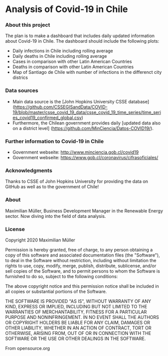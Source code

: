 # Analysis of Covid-19 in Chile

### About this project
The plan is to make a dashboard that includes daily updated information about Covid-19 in Chile. The dashboard should include the following plots: 
* Daily infections in Chile including rolling average
* Daily deaths in Chile including rolling average
* Cases in comparison with other Latin American Countries
* Deaths in comparison with other Latin American Countries
* Map of Santiago de Chile with number of infections in the differenct city districs


### Data sources
* Main data source is the [John Hopkins University CSSE database] (https://github.com/CSSEGISandData/COVID-19/blob/master/csse_covid_19_data/csse_covid_19_time_series/time_series_covid19_confirmed_global.csv)
* Furthermore, the Chilean government provides daily [updated data also on a district level] (https://github.com/MinCiencia/Datos-COVID19/). 


### Further information to Covid-19 in Chile
* Government webseite: http://www.minciencia.gob.cl/covid19
* Government webseite: https://www.gob.cl/coronavirus/cifrasoficiales/


### Acknowledgments
Thanks to CSSE of John Hopkins University for providing the data on GitHub as well as to the government of Chile! 


### About
Maximilian Müller, Business Development Manager in the Renewable Energy sector. Now diving into the field of data analysis. 


### License

Copyright 2020 Maximilian Müller

Permission is hereby granted, free of charge, to any person obtaining a copy of this software and associated 
documentation files (the "Software"), to deal in the Software without restriction, including without limitation the 
rights to use, copy, modify, merge, publish, distribute, sublicense, and/or sell copies of the Software, and to permit 
persons to whom the Software is furnished to do so, subject to the following conditions:

The above copyright notice and this permission notice shall be included in all copies or substantial portions of the 
Software.

THE SOFTWARE IS PROVIDED "AS IS", WITHOUT WARRANTY OF ANY KIND, EXPRESS OR IMPLIED, INCLUDING BUT NOT LIMITED TO THE 
WARRANTIES OF MERCHANTABILITY, FITNESS FOR A PARTICULAR PURPOSE AND NONINFRINGEMENT. IN NO EVENT SHALL THE AUTHORS OR 
COPYRIGHT HOLDERS BE LIABLE FOR ANY CLAIM, DAMAGES OR OTHER LIABILITY, WHETHER IN AN ACTION OF CONTRACT, TORT OR 
OTHERWISE, ARISING FROM, OUT OF OR IN CONNECTION WITH THE SOFTWARE OR THE USE OR OTHER DEALINGS IN THE SOFTWARE.

From opensource.org